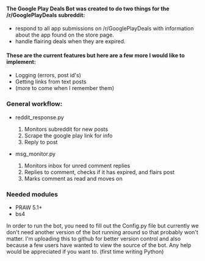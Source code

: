#### The Google Play Deals Bot was created to do two things for the /r/GooglePlayDeals subreddit:

* respond to all app submissions on /r/GooglePlayDeals with information about the app found on the store page. 
* handle flairing deals when they are expired. 

#### These are the current features but here are a few more I would like to implement:

* Logging (errors, post id's)
* Getting links from text posts
* (more to come when I remember them)

### General workflow:

* reddit_response.py
  1. Monitors subreddit for new posts
  2. Scrape the google play link for info
  3. Reply to post
  
* msg_monitor.py
  1. Monitors inbox for unred comment replies
  2. Replies to comment, checks if it has expired, and flairs post
  3. Marks comment as read and moves on

### Needed modules

* PRAW 5.1+
* bs4

In order to run the bot, you need to fill out the Config.py file but currently we don't need another version of the bot running around so that probably won't matter. I'm uploading this to github for better version control and also because a few users have wanted to view the source of the bot. Any help would be appreciated if you want to. (first time writing Python)
